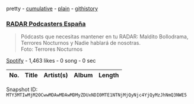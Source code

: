 pretty - [cumulative](/playlists/cumulative/37i9dQZF1DX2WSz2bIXl9B.md) - [plain](/playlists/plain/37i9dQZF1DX2WSz2bIXl9B) - [githistory](https://github.githistory.xyz/mackorone/spotify-playlist-archive/blob/main/playlists/plain/37i9dQZF1DX2WSz2bIXl9B)

### [RADAR Podcasters España](https://open.spotify.com/playlist/37i9dQZF1DX2WSz2bIXl9B)

> Pódcasts que necesitas mantener en tu RADAR: Maldito Bollodrama, Terrores Nocturnos y Nadie hablará de nosotras\. <br/>Foto: Terrores Nocturnos

[Spotify](https://open.spotify.com/user/spotify) - 1,463 likes - 0 song - 0 sec

| No. | Title | Artist(s) | Album | Length |
|---|---|---|---|---|

Snapshot ID: `MTY3MTIwMjM2OCwwMDAwMDAwMDMyZDUxNDI0MTE1NTNjMjQyNjc4YjQyMzJhNmQ3NWE5`
